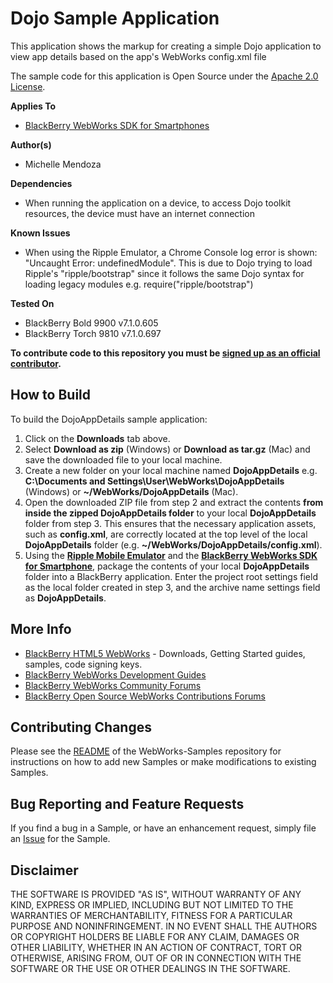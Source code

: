# Dojo Sample Application

This application shows the markup for creating a simple Dojo application to view app details based on the app's WebWorks config.xml file

The sample code for this application is Open Source under the [Apache 2.0 License](http://www.apache.org/licenses/LICENSE-2.0.html).


**Applies To**

* [BlackBerry WebWorks SDK for Smartphones](https://bdsc.webapps.blackberry.com/html5/download/sdk)


**Author(s)** 

* Michelle Mendoza


**Dependencies**

* When running the application on a device, to access Dojo toolkit resources, the device must have an internet connection

**Known Issues**

* When using the Ripple Emulator, a Chrome Console log error is shown: "Uncaught Error: undefinedModule". This is due to Dojo trying to load Ripple's "ripple/bootstrap" since it follows the same Dojo syntax for loading legacy modules e.g. require("ripple/bootstrap")

**Tested On**
* BlackBerry Bold  9900 v7.1.0.605
* BlackBerry Torch 9810 v7.1.0.697

**To contribute code to this repository you must be [signed up as an official contributor](http://blackberry.github.com/howToContribute.html).**

## How to Build

To build the DojoAppDetails sample application:

1. Click on the **Downloads** tab above.
2. Select **Download as zip** (Windows) or **Download as tar.gz** (Mac) and save the downloaded file to your local machine.
3. Create a new folder on your local machine named **DojoAppDetails** e.g. **C:\Documents and Settings\User\WebWorks\DojoAppDetails** (Windows) or **~/WebWorks/DojoAppDetails** (Mac).
4. Open the downloaded ZIP file from step 2 and extract the contents **from inside the zipped DojoAppDetails folder** to your local **DojoAppDetails** folder from step 3.  This ensures that the necessary application assets, such as **config.xml**, are correctly located at the top level of the local **DojoAppDetails** folder (e.g. **~/WebWorks/DojoAppDetails/config.xml**).
5. Using the **[Ripple Mobile Emulator](http://developer.blackberry.com/html5/download)** and the **[BlackBerry WebWorks SDK for Smartphone](http://developer.blackberry.com/html5/download)**, package the contents of your local **DojoAppDetails** folder into a BlackBerry application.  Enter the project root settings field as the local folder created in step 3, and the archive name settings field as **DojoAppDetails**.


## More Info

* [BlackBerry HTML5 WebWorks](https://bdsc.webapps.blackberry.com/html5/) - Downloads, Getting Started guides, samples, code signing keys.
* [BlackBerry WebWorks Development Guides](https://bdsc.webapps.blackberry.com/html5/documentation)
* [BlackBerry WebWorks Community Forums](http://supportforums.blackberry.com/t5/Web-and-WebWorks-Development/bd-p/browser_dev)
* [BlackBerry Open Source WebWorks Contributions Forums](http://supportforums.blackberry.com/t5/BlackBerry-WebWorks/bd-p/ww_con)

## Contributing Changes

Please see the [README](https://github.com/blackberry/WebWorks-Samples) of the WebWorks-Samples repository for instructions on how to add new Samples or make modifications to existing Samples.


## Bug Reporting and Feature Requests

If you find a bug in a Sample, or have an enhancement request, simply file an [Issue](https://github.com/blackberry/WebWorks-Community-Samples/issues) for the Sample.


## Disclaimer

THE SOFTWARE IS PROVIDED "AS IS", WITHOUT WARRANTY OF ANY KIND, EXPRESS OR IMPLIED, INCLUDING BUT NOT LIMITED TO THE WARRANTIES OF MERCHANTABILITY, FITNESS FOR A PARTICULAR PURPOSE AND NONINFRINGEMENT. IN NO EVENT SHALL THE AUTHORS OR COPYRIGHT HOLDERS BE LIABLE FOR ANY CLAIM, DAMAGES OR OTHER LIABILITY, WHETHER IN AN ACTION OF CONTRACT, TORT OR OTHERWISE, ARISING FROM, OUT OF OR IN CONNECTION WITH THE SOFTWARE OR THE USE OR OTHER DEALINGS IN THE SOFTWARE.